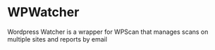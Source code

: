 # WPWatcher
Wordpress Watcher is a wrapper for WPScan that manages scans on multiple sites and reports by email
